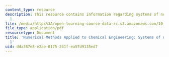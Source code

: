 ```yaml
---
content_type: resource
description: This resource contains information regarding systems of nonlinear equations
  1.
file: /media/https%3A/open-learning-course-data-rc.s3.amazonaws.com/10-34-numerical-methods-applied-to-chemical-engineering-fall-2015/dda387e8e2ae0175241fea57d9135ed7_MIT10_34F15_Lec07.pdf
file_type: application/pdf
resourcetype: Document
title: 'Numerical Methods Applied to Chemical Engineering: Systems of nonlinear equations
  1'
uid: dda387e8-e2ae-0175-241f-ea57d9135ed7
---
```

